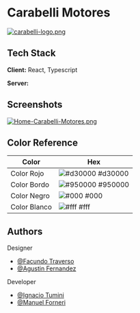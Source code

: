 # Carabelli Motores

[![carabelli-logo.png](https://i.postimg.cc/x8bhsF4t/carabelli-logo.png)](https://postimg.cc/WqT5zSjk)

## Tech Stack

**Client:** React, Typescript

**Server:**

## Screenshots

[![Home-Carabelli-Motores.png](https://i.postimg.cc/xdhWK2sc/Home-Carabelli-Motores.png)](https://postimg.cc/bG0ChKfh)

## Color Reference

| Color        | Hex                                                              |
| ------------ | ---------------------------------------------------------------- |
| Color Rojo   | ![#d30000](https://via.placeholder.com/10/d30000?text=+) #d30000 |
| Color Bordo  | ![#950000](https://via.placeholder.com/10/950000?text=+) #950000 |
| Color Negro  | ![#000](https://via.placeholder.com/10/000?text=+) #000          |
| Color Blanco | ![#fff](https://via.placeholder.com/10/fff?text=+) #fff          |

## Authors

Designer

- [@Facundo Traverso](https://www.github.com/octokatherine)
- [@Agustin Fernandez](https://www.github.com/octokatherine)

Developer

- [@Ignacio Tumini](https://github.com/IgnacioTumini)
- [@Manuel Forneri](https://github.com/ManuelForneri)
